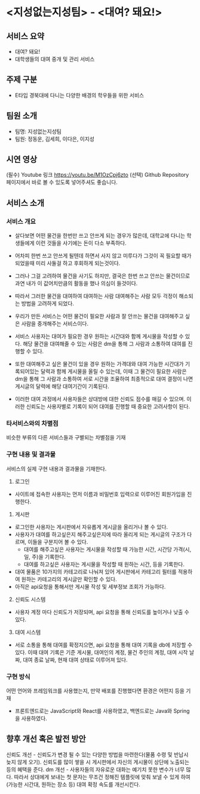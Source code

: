 # <지성없는지성팀> - <대여? 돼요!>
## 서비스 요약
- 대여? 돼요!
- 대학생들의 대여 중개 및 관리 서비스

## 주제 구분
-	E타입 경북대에 다니는 다양한 배경의 학우들을 위한 서비스

## 팀원 소개
- 팀명: 지성없는지성팀
- 팀원: 정동운, 김세희, 이다은, 이지성

## 시연 영상
(필수) Youtube 링크
https://youtu.be/M1OzCpj6zto
(선택) Github Repository 페이지에서 바로 볼 수 있도록 넣어주셔도 좋습니다.

## 서비스 소개
### 서비스 개요
- 살다보면 어떤 물건을 한번만 쓰고 안쓰게 되는 경우가 많은데, 대학교에 다니는 학생들에게 이런 것들을 사기에는 돈이 다소 부족하다.
- 어차피 한번 쓰고 안쓰게 될텐데 하면서 사지 않고 미루다가 그것이 꼭 필요할 때가 되었을때 미리 사둘걸 하고 후회하게 되는것이다.
- 그러나 그걸 고려하여 물건을 사기도 하지만, 결국은 한번 쓰고 안쓰는 물건이므로 과연 내가 이 값어치만큼의 활동을 했나 의심이 들것이다.

- 따라서 그러한 물건을 대여하여 대여하는 사람 대여해주는 사람 모두 걱정이 해소되는 방법을 고려하게 되었다.

- 우리가 만든 서비스는 어떤 물건이 필요한 사람과 잘 안쓰는 물건을 대여해주고 싶은 사람을 중개해주는 서비스이다.

- 서비스 사용자는 대여가 필요한 경우 원하는 시간대와 함께 게시물을 작성할 수 있다.
해당 물건을 대여해줄 수 있는 사람은 dm을 통해 그 사람과 소통하여 대여를 진행할 수 있다.

- 또한 대여해주고 싶은 물건이 있을 경우 원하는 가격대와 대여 가능한 시간대가 기록되어있는 달력과 함께 게시물을 올릴 수 있는데, 이때
그 물건이 필요한 사람은 dm을 통해 그 사람과 소통하여 서로 시간을 조율하여 최종적으로 대여 결정이 나면
게시글의 달력에 해당 대여기간이 기록된다.

- 이러한 대여 과정에서 사용자들은 상대방에 대한 신뢰도 점수를 매길 수 있으며. 이러한 신뢰도는 사용자별로 기록이 되어 대여를 진행할 때 중요한 고려사항이 된다.
### 타서비스와의 차별점
비슷한 부류의 다른 서비스들과 구별되는 차별점을 기재

### 구현 내용 및 결과물
서비스의 실제 구현 내용과 결과물을 기재한다.
1. 로그인
  - 사이트에 접속한 사용자는 먼저 이름과 비밀번호 입력으로 이루어진 회원가입을 진행한다.
1. 게시판
  - 로그인한 사용자는 게시판에서 자유롭게 게시글을 올리거나 볼 수 있다.
  - 사용자가 대여를 하고싶은지 해주고싶은지에 따라 올리게 되는 게시글의 구조가 다르며, 이들을 구분지어 볼 수 있다.
    - 대여를 해주고싶은 사용자는 게시물을 작성할 때 가능한 시간, 시간당 가격(시, 일, 주)을 기록한다.
    - 대여를 하고싶은 사용자는 게시물을 작성할 때 원하는 시간,  등을 기록한다.
  - 대여 물품은 10가지의 카테고리로 나눠져 있어 게시판에서 카테고리 필터를 적용하여 원하는 카테고리의 게시글만 확인할 수 있다.
  - 아직은 api요청을 통해서만 게시물 작성 및 세부정보 조회가 가능하다.
2. 신뢰도 시스템
  - 사용자 계정 마다 신뢰도가 저장되며, api 요청을 통해 신뢰도를 높이거나 낮출 수 있다.
3. 대여 시스템
  - 서로 소통을 통해 대여를 확정지으면, api 요청을 통해 대여 기록을 db에 저장할 수 있다. 이때 대여 기록은 기준 게시물, 대여인의 계정, 물건 주인의 계정, 대여 시작 날짜, 대여 종료 날짜, 현재 대여 상태로 이루어져 있다.

### 구현 방식
어떤 언어와 프레임워크를 사용했는지, 만약 배포를 진행했다면 환경은 어떤지 등을 기재
- 프론트엔드로는 JavaScript와 React를 사용하였고, 백엔드로는 Java와 Spring을 사용하였다.

## 향후 개선 혹은 발전 방안
신뢰도 개선 - 신뢰도가 변경 될 수 있는 다양한 방법을 마련한다(물품 수령 및 반납시 늦지 않게 오기). 신뢰도를 많이 쌓을 시 게시판에서 자신의 게시물이 상단에 노출되는 등의 혜택을 준다.
dm 개선 - 사용자들의 자유로운 대화는 예기치 못한 변수가 너무 많다. 따라서 상대에게 보내는 첫 문자는 무조건 정해진 템플릿에 맞춰 보낼 수 있게 하여 (가능한 시간대, 원하는 장소 등) 대여 확정 속도를 개선시킨다.
